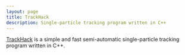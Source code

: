 ```yaml
---
layout: page
title: TrackHack
description: Single-particle tracking program written in C++
---
```


[TrackHack](https://github.com/meribold/TrackHack) is a simple and fast semi-automatic
single-particle tracking program written in C++.

<!-- vim: set tw=90 sts=-1 sw=4 et spell: -->
